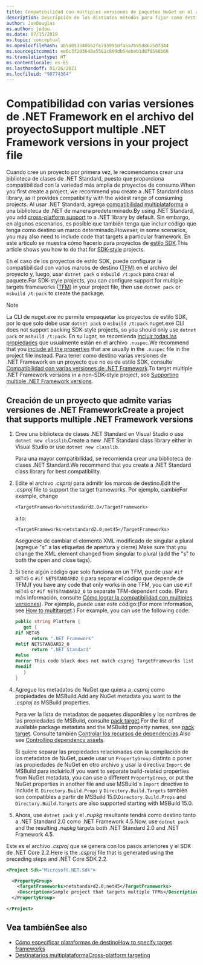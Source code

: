 ```yaml
---
title: Compatibilidad con múltiples versiones de paquetes NuGet en el archivo del proyecto
description: Descripción de los distintos métodos para fijar como destino varias versiones de .NET Framework desde un único paquete de NuGet en el archivo del proyecto.
author: JonDouglas
ms.author: jodou
ms.date: 07/15/2019
ms.topic: conceptual
ms.openlocfilehash: a05d053340bb2fe795991dfa5a2b95d8625dfd44
ms.sourcegitcommit: ee6c3f203648a5561c809db54ebeb1d0f0598b68
ms.translationtype: HT
ms.contentlocale: es-ES
ms.lasthandoff: 01/26/2021
ms.locfileid: "98774384"
---
```

# <a name="support-multiple-net-framework-versions-in-your-project-file"></a><span data-ttu-id="64b89-103">Compatibilidad con varias versiones de .NET Framework en el archivo del proyecto</span><span class="sxs-lookup"><span data-stu-id="64b89-103">Support multiple .NET Framework versions in your project file</span></span>

<span data-ttu-id="64b89-104">Cuando cree un proyecto por primera vez, le recomendamos crear una biblioteca de clases de .NET Standard, puesto que proporciona compatibilidad con la variedad más amplia de proyectos de consumo.</span><span class="sxs-lookup"><span data-stu-id="64b89-104">When you first create a project, we recommend you create a .NET Standard class library, as it provides compatibility with the widest range of consuming projects.</span></span> <span data-ttu-id="64b89-105">Al usar .NET Standard, agrega [compatibilidad multiplataforma](/dotnet/standard/library-guidance/cross-platform-targeting) a una biblioteca de .NET de manera predeterminado.</span><span class="sxs-lookup"><span data-stu-id="64b89-105">By using .NET Standard, you add [cross-platform support](/dotnet/standard/library-guidance/cross-platform-targeting) to a .NET library by default.</span></span> <span data-ttu-id="64b89-106">Sin embargo, en algunos escenarios, es posible que también tenga que incluir código que tenga como destino un marco determinado.</span><span class="sxs-lookup"><span data-stu-id="64b89-106">However, in some scenarios, you may also need to include code that targets a particular framework.</span></span> <span data-ttu-id="64b89-107">En este artículo se muestra cómo hacerlo para proyectos de [estilo SDK](../resources/check-project-format.md).</span><span class="sxs-lookup"><span data-stu-id="64b89-107">This article shows you how to do that for [SDK-style](../resources/check-project-format.md) projects.</span></span>

<span data-ttu-id="64b89-108">En el caso de los proyectos de estilo SDK, puede configurar la compatibilidad con varios marcos de destino ([TFM](/dotnet/standard/frameworks)) en el archivo del proyecto y, luego, usar `dotnet pack` o `msbuild /t:pack` para crear el paquete.</span><span class="sxs-lookup"><span data-stu-id="64b89-108">For SDK-style projects, you can configure support for multiple targets frameworks ([TFM](/dotnet/standard/frameworks)) in your project file, then use `dotnet pack` or `msbuild /t:pack` to create the package.</span></span>

> [!NOTE]
> <span data-ttu-id="64b89-109">La CLI de nuget.exe no permite empaquetar los proyectos de estilo SDK, por lo que solo debe usar `dotnet pack` o `msbuild /t:pack`.</span><span class="sxs-lookup"><span data-stu-id="64b89-109">nuget.exe CLI does not support packing SDK-style projects, so you should only use `dotnet pack` or `msbuild /t:pack`.</span></span> <span data-ttu-id="64b89-110">En su lugar, se recomienda [incluir todas las propiedades](../reference/msbuild-targets.md#pack-target) que usualmente están en el archivo `.nuspec`.</span><span class="sxs-lookup"><span data-stu-id="64b89-110">We recommend that you [include all the properties](../reference/msbuild-targets.md#pack-target) that are usually in the `.nuspec` file in the project file instead.</span></span> <span data-ttu-id="64b89-111">Para tener como destino varias versiones de .NET Framework en un proyecto que no es de estilo SDK, consulte [Compatibilidad con varias versiones de .NET Framework](supporting-multiple-target-frameworks.md).</span><span class="sxs-lookup"><span data-stu-id="64b89-111">To target multiple .NET Framework versions in a non-SDK-style project, see [Supporting multiple .NET Framework versions](supporting-multiple-target-frameworks.md).</span></span>

## <a name="create-a-project-that-supports-multiple-net-framework-versions"></a><span data-ttu-id="64b89-112">Creación de un proyecto que admite varias versiones de .NET Framework</span><span class="sxs-lookup"><span data-stu-id="64b89-112">Create a project that supports multiple .NET Framework versions</span></span>

1. <span data-ttu-id="64b89-113">Cree una biblioteca de clases .NET Standard en Visual Studio o use `dotnet new classlib`.</span><span class="sxs-lookup"><span data-stu-id="64b89-113">Create a new .NET Standard class library either in Visual Studio or use `dotnet new classlib`.</span></span>

   <span data-ttu-id="64b89-114">Para una mayor compatibilidad, se recomienda crear una biblioteca de clases .NET Standard.</span><span class="sxs-lookup"><span data-stu-id="64b89-114">We recommend that you create a .NET Standard class library for best compatibility.</span></span>

2. <span data-ttu-id="64b89-115">Edite el archivo *.csproj* para admitir los marcos de destino.</span><span class="sxs-lookup"><span data-stu-id="64b89-115">Edit the *.csproj* file to support the target frameworks.</span></span> <span data-ttu-id="64b89-116">Por ejemplo, cambie</span><span class="sxs-lookup"><span data-stu-id="64b89-116">For example, change</span></span>
   
   `<TargetFramework>netstandard2.0</TargetFramework>`
   
   <span data-ttu-id="64b89-117">a:</span><span class="sxs-lookup"><span data-stu-id="64b89-117">to:</span></span>
   
   `<TargetFrameworks>netstandard2.0;net45</TargetFrameworks>`

   <span data-ttu-id="64b89-118">Asegúrese de cambiar el elemento XML modificado de singular a plural (agregue "s" a las etiquetas de apertura y cierre).</span><span class="sxs-lookup"><span data-stu-id="64b89-118">Make sure that you change the XML element changed from singular to plural (add the "s" to both the open and close tags).</span></span>

3. <span data-ttu-id="64b89-119">Si tiene algún código que solo funciona en un TFM, puede usar `#if NET45` o `#if NETSTANDARD2_0` para separar el código que depende de TFM.</span><span class="sxs-lookup"><span data-stu-id="64b89-119">If you have any code that only works in one TFM, you can use `#if NET45` or `#if NETSTANDARD2_0` to separate TFM-dependent code.</span></span> <span data-ttu-id="64b89-120">(Para más información, consulte [Cómo lograr la compatibilidad con múltiples versiones](/dotnet/core/tutorials/libraries#how-to-multitarget)). Por ejemplo, puede usar este código:</span><span class="sxs-lookup"><span data-stu-id="64b89-120">(For more information, see [How to multitarget](/dotnet/core/tutorials/libraries#how-to-multitarget).) For example, you can use the following code:</span></span>

   ```csharp
   public string Platform {
      get {
   #if NET45
         return ".NET Framework"
   #elif NETSTANDARD2_0
         return ".NET Standard"
   #else
   #error This code block does not match csproj TargetFrameworks list
   #endif
      }
   }
   ```

4. <span data-ttu-id="64b89-121">Agregue los metadatos de NuGet que quiera a *.csproj* como propiedades de MSBuild.</span><span class="sxs-lookup"><span data-stu-id="64b89-121">Add any NuGet metadata you want to the *.csproj* as MSBuild properties.</span></span>

   <span data-ttu-id="64b89-122">Para ver la lista de metadatos de paquetes disponibles y los nombres de las propiedades de MSBuild, consulte [pack target](../reference/msbuild-targets.md#pack-target).</span><span class="sxs-lookup"><span data-stu-id="64b89-122">For the list of available package metadata and the MSBuild property names, see [pack target](../reference/msbuild-targets.md#pack-target).</span></span> <span data-ttu-id="64b89-123">Consulte también [Controlar los recursos de dependencias](../consume-packages/package-references-in-project-files.md#controlling-dependency-assets).</span><span class="sxs-lookup"><span data-stu-id="64b89-123">Also see [Controlling dependency assets](../consume-packages/package-references-in-project-files.md#controlling-dependency-assets).</span></span>

   <span data-ttu-id="64b89-124">Si quiere separar las propiedades relacionadas con la compilación de los metadatos de NuGet, puede usar un `PropertyGroup` distinto o poner las propiedades de NuGet en otro archivo y usar la directiva `Import` de MSBuild para incluirlo.</span><span class="sxs-lookup"><span data-stu-id="64b89-124">If you want to separate build-related properties from NuGet metadata, you can use a different `PropertyGroup`, or put the NuGet properties in another file and use MSBuild's `Import` directive to include it.</span></span> <span data-ttu-id="64b89-125">`Directory.Build.Props` y `Directory.Build.Targets` también son compatibles a partir de MSBuild 15.0.</span><span class="sxs-lookup"><span data-stu-id="64b89-125">`Directory.Build.Props` and `Directory.Build.Targets` are also supported starting with MSBuild 15.0.</span></span>

5. <span data-ttu-id="64b89-126">Ahora, use `dotnet pack` y el *.nupkg* resultante tendrá como destino tanto a .NET Standard 2.0 como .NET Framework 4.5.</span><span class="sxs-lookup"><span data-stu-id="64b89-126">Now, use `dotnet pack` and the resulting *.nupkg* targets both .NET Standard 2.0 and .NET Framework 4.5.</span></span>

<span data-ttu-id="64b89-127">Este es el archivo *.csproj* que se genera con los pasos anteriores y el SDK de .NET Core 2.2.</span><span class="sxs-lookup"><span data-stu-id="64b89-127">Here is the *.csproj* file that is generated using the preceding steps and .NET Core SDK 2.2.</span></span>

```xml
<Project Sdk="Microsoft.NET.Sdk">

  <PropertyGroup>
    <TargetFrameworks>netstandard2.0;net45</TargetFrameworks>
    <Description>Sample project that targets multiple TFMs</Description>
  </PropertyGroup>

</Project>
```

## <a name="see-also"></a><span data-ttu-id="64b89-128">Vea también</span><span class="sxs-lookup"><span data-stu-id="64b89-128">See also</span></span>

* [<span data-ttu-id="64b89-129">Cómo especificar plataformas de destino</span><span class="sxs-lookup"><span data-stu-id="64b89-129">How to specify target frameworks</span></span>](/dotnet/standard/frameworks#how-to-specify-target-frameworks)
* [<span data-ttu-id="64b89-130">Destinatarios multiplataforma</span><span class="sxs-lookup"><span data-stu-id="64b89-130">Cross-platform targeting</span></span>](/dotnet/standard/library-guidance/cross-platform-targeting)
